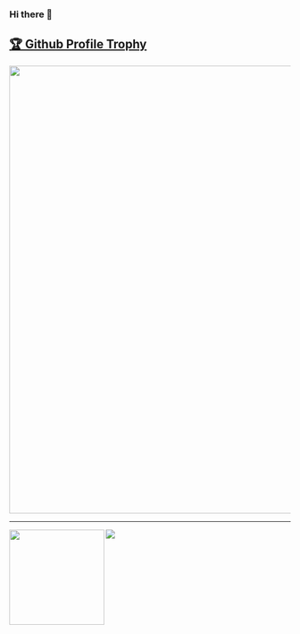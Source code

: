 ### Hi there 👋
<a href="https://github.com/ryo-ma/github-profile-trophy"><h2>🏆 Github Profile Trophy</h2></a>
<a href="https://github.com/052Manish/github-profile-trophy">
  <img width=800 src="https://github-profile-trophy.vercel.app/?username=052Manish&column=8&theme=gruvbox&no-frame=true"/>
</a>



---

<div>
  <img height="170" align="left" src="https://github-readme-stats.vercel.app/api?username=052Manish&count_private=true&include_all_commits=true" />
  <img src="https://github-readme-stats.vercel.app/api/top-langs/?username=052Manish&layout=compact" />
</div>


<!--
**052Manish/052Manish** is a ✨ _special_ ✨ repository because its `README.md` (this file) appears on your GitHub profile.

Here are some ideas to get you started:

- 🔭 I’m currently working on ...
- 🌱 I’m currently learning ...
- 👯 I’m looking to collaborate on ...
- 🤔 I’m looking for help with ...
- 💬 Ask me about ...
- 📫 How to reach me: ...
- 😄 Pronouns: ...
- ⚡ Fun fact: ...
-->
